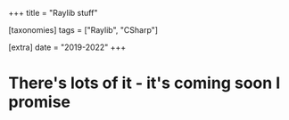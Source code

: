 +++
title = "Raylib stuff"

[taxonomies]
tags = ["Raylib", "CSharp"]

[extra]
date = "2019-2022"
+++


# There's lots of it - it's coming soon I promise


